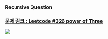 ### Recursive Question

### [문제 링크 : Leetcode #326 power of Three](https://leetcode.com/problems/power-of-three/)
![](https://images.velog.io/images/yujo/post/1dca8243-db3d-4ad2-b8c1-64d220cc4197/image.png)